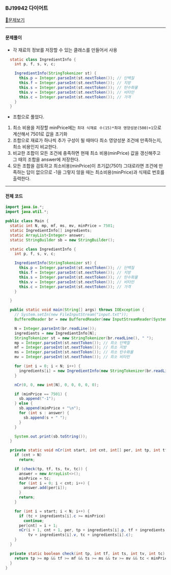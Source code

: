 ### BJ19942 다이어트

[📁문제보기](https://www.acmicpc.net/problem/19942)

---

#### 문제풀이

- 각 재료의 정보를 저장할 수 있는 클래스를 만들어서 사용

```java
  static class IngredientInfo {
    int p, f, s, v, c;

    IngredientInfo(StringTokenizer st) {
      this.p = Integer.parseInt(st.nextToken()); // 단백질
      this.f = Integer.parseInt(st.nextToken()); // 지방
      this.s = Integer.parseInt(st.nextToken()); // 탄수화물
      this.v = Integer.parseInt(st.nextToken()); // 비타민
      this.c = Integer.parseInt(st.nextToken()); // 가격
    }
  }
```

- 조합으로 풀었다.

1. 최소 비용을 저장할 minPrice에는 `최대 식재료 수(15)*최대 영양성분(500)+1`으로 계산해서 7501로 값을 초기화
2. 조합으로 재료가 하나씩 추가 구성이 될 때마다 최소 영양성분 조건에 만족하는지, 최소 비용인지 비교한다.
3. 비교한 조합이 모든 조건에 충족하면 현재 최소 비용(minPrice) 값을 갱신해주고 그 때의 조합을 answer에 저장한다.
4. 모든 조합을 검토하고 최소비용(minPrice)이 초기값(7501) 그대로라면 조건에 만족하는 답이 없으므로 -1을 그렇지 않을 때는 최소비용(minPrice)과 식재료 번호를 출력한다.

---

#### 전체 코드

```java
import java.io.*;
import java.util.*;

public class Main {
  static int N, mp, mf, ms, mv, minPrice = 7501;
  static IngredientInfo[] ingredients;
  static ArrayList<Integer> answer;
  static StringBuilder sb = new StringBuilder();

  static class IngredientInfo {
    int p, f, s, v, c;

    IngredientInfo(StringTokenizer st) {
      this.p = Integer.parseInt(st.nextToken()); // 단백질
      this.f = Integer.parseInt(st.nextToken()); // 지방
      this.s = Integer.parseInt(st.nextToken()); // 탄수화물
      this.v = Integer.parseInt(st.nextToken()); // 비타민
      this.c = Integer.parseInt(st.nextToken()); // 가격
    }

  }

  public static void main(String[] args) throws IOException {
    // System.setIn(new FileInputStream("input.txt"));
    BufferedReader br = new BufferedReader(new InputStreamReader(System.in));

    N = Integer.parseInt(br.readLine());
    ingredients = new IngredientInfo[N];
    StringTokenizer st = new StringTokenizer(br.readLine(), " ");
    mp = Integer.parseInt(st.nextToken()); // 최소 단백질
    mf = Integer.parseInt(st.nextToken()); // 최소 지방
    ms = Integer.parseInt(st.nextToken()); // 최소 탄수화물
    mv = Integer.parseInt(st.nextToken()); // 최소 비타민

    for (int i = 0; i < N; i++) {
      ingredients[i] = new IngredientInfo(new StringTokenizer(br.readLine(), " "));
    }

    nCr(0, 0, new int[N], 0, 0, 0, 0, 0);

    if (minPrice == 7501) {
      sb.append("-1");
    } else {
      sb.append(minPrice + "\n");
      for (int s : answer) {
        sb.append(s + " ");
      }
    }

    System.out.print(sb.toString());
  }

  private static void nCr(int start, int cnt, int[] per, int tp, int tf, int ts, int tv, int tc) {
    if (cnt > N)
      return;

    if (check(tp, tf, ts, tv, tc)) {
      answer = new ArrayList<>();
      minPrice = tc;
      for (int i = 0; i < cnt; i++) {
        answer.add(per[i]);
      }
      return;
    }

    for (int i = start; i < N; i++) {
      if (tc + ingredients[i].c >= minPrice)
        continue;
      per[cnt] = i + 1;
      nCr(i + 1, cnt + 1, per, tp + ingredients[i].p, tf + ingredients[i].f, ts + ingredients[i].s,
          tv + ingredients[i].v, tc + ingredients[i].c);
    }
  }

  private static boolean check(int tp, int tf, int ts, int tv, int tc) {
    return tp >= mp && tf >= mf && ts >= ms && tv >= mv && tc < minPrice;
  }
}
```
